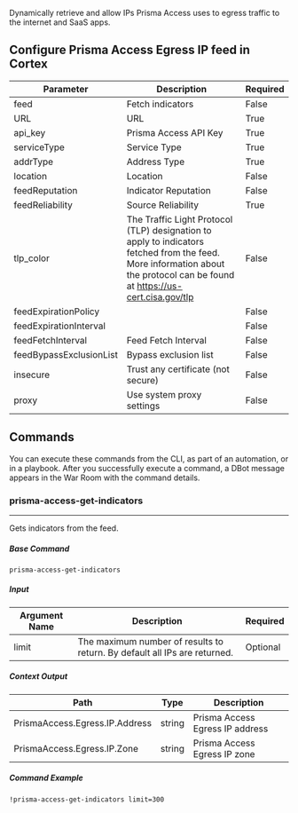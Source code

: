 Dynamically retrieve and allow IPs Prisma Access uses to egress traffic to the internet and SaaS apps.

## Configure Prisma Access Egress IP feed in Cortex


| **Parameter** | **Description** | **Required** |
| --- | --- | --- |
| feed | Fetch indicators | False |
| URL | URL | True |
| api_key | Prisma Access API Key | True |
| serviceType | Service Type | True |
| addrType | Address Type | True |
| location | Location | False |
| feedReputation | Indicator Reputation | False |
| feedReliability | Source Reliability | True |
| tlp_color | The Traffic Light Protocol (TLP) designation to apply to indicators fetched from the feed. More information about the protocol can be found at <https://us-cert.cisa.gov/tlp> | False |
| feedExpirationPolicy |  | False |
| feedExpirationInterval |  | False |
| feedFetchInterval | Feed Fetch Interval | False |
| feedBypassExclusionList | Bypass exclusion list | False |
| insecure | Trust any certificate \(not secure\) | False |
| proxy | Use system proxy settings | False |

## Commands

You can execute these commands from the CLI, as part of an automation, or in a playbook.
After you successfully execute a command, a DBot message appears in the War Room with the command details.

### prisma-access-get-indicators

***
Gets indicators from the feed.


##### Base Command

`prisma-access-get-indicators`

##### Input

| **Argument Name** | **Description** | **Required** |
| --- | --- | --- |
| limit | The maximum number of results to return.  By default all IPs are returned. | Optional | 


##### Context Output

| **Path** | **Type** | **Description** |
| --- | --- | --- |
| PrismaAccess.Egress.IP.Address | string | Prisma Access Egress IP address | 
| PrismaAccess.Egress.IP.Zone | string | Prisma Access Egress IP zone | 


##### Command Example

```!prisma-access-get-indicators limit=300```
